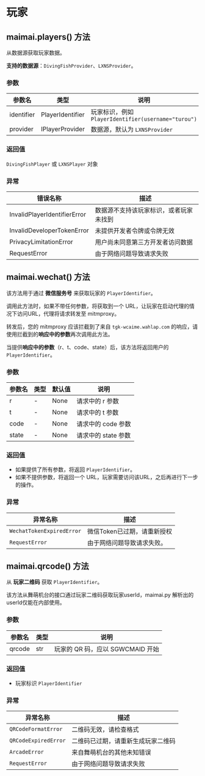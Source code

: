 # 玩家

## maimai.players() 方法

从数据源获取玩家数据。

**支持的数据源**：`DivingFishProvider`、`LXNSProvider`。

### 参数

| 参数名 | 类型 | 说明 |
|-|-|-|
| identifier | PlayerIdentifier | 玩家标识，例如 `PlayerIdentifier(username="turou")` |
| provider | IPlayerProvider | 数据源，默认为 `LXNSProvider` |

### 返回值

`DivingFishPlayer` 或 `LXNSPlayer` 对象

### 异常

| 错误名称                           | 描述                                                         |
|-----------------------------------|--------------------------------------------------------------|
| InvalidPlayerIdentifierError       | 数据源不支持该玩家标识，或者玩家未找到                     |
| InvalidDeveloperTokenError         | 未提供开发者令牌或令牌无效                                  |
| PrivacyLimitationError            | 用户尚未同意第三方开发者访问数据                                   |
| RequestError                      | 由于网络问题导致请求失败                                   |

## maimai.wechat() 方法

该方法用于通过 **微信服务号** 来获取玩家的 `PlayerIdentifier`。

调用此方法时，如果不带任何参数，将获取到一个 URL，让玩家在启动代理的情况下访问URL，代理将请求转发至 mitmproxy。

转发后，您的 mitmproxy 应该拦截到了来自 `tgk-wcaime.wahlap.com` 的响应，请使用拦截到的**响应中的参数**再次调用此方法。

当提供**响应中的参数**（r、t、code、state）后，该方法将返回用户的 `PlayerIdentifier`。

### 参数

| 参数名 | 类型     | 默认值 | 说明         |
|--------|----------|--------|------------|
| r      | -        | None   | 请求中的 r 参数 |
| t      | -        | None   | 请求中的 t 参数 |
| code   | -        | None   | 请求中的 code 参数 |
| state  | -        | None   | 请求中的 state 参数 |

### 返回值

- 如果提供了所有参数，将返回 `PlayerIdentifier`。
- 如果不提供参数，将返回一个 URL，玩家需要访问该URL，之后再进行下一步的操作。

### 异常

| 异常名称             | 描述                         |
|---------------------|------------------------------|
| `WechatTokenExpiredError` | 微信Token已过期，请重新授权 |
| `RequestError`       | 由于网络问题导致请求失败。       |

## maimai.qrcode() 方法

从 **玩家二维码** 获取 `PlayerIdentifier`。

该方法从舞萌机台的接口通过玩家二维码获取玩家userId，maimai.py 解析出的userId仅能在内部使用。

### 参数

| 参数名 | 类型   | 说明                 |
|--------|--------|----------------------|
| qrcode | str    | 玩家的 QR 码，应以 SGWCMAID 开始 |

### 返回值

- 玩家标识 `PlayerIdentifier`

### 异常

| 异常名称             | 描述                         |
|---------------------|------------------------------|
| `QRCodeFormatError`  | 二维码无效，请检查格式         |
| `QRCodeExpiredError` | 二维码已过期，请重新生成玩家二维码 |
| `ArcadeError`       | 来自舞萌机台的其他未知错误     |
| `RequestError`      | 由于网络问题导致请求失败       |